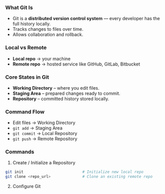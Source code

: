 ### What Git Is
- Git is a **distributed version control system** — every developer has the full history locally.
- Tracks changes to files over time.
- Allows collaboration and rollback.

### Local vs Remote
- **Local repo** → your machine
- **Remote repo** → hosted service like GitHub, GitLab, Bitbucket

### Core States in Git
- **Working Directory** – where you edit files.
- **Staging Area** – prepared changes ready to commit.
- **Repository** – committed history stored locally.

### Command Flow
- Edit files → Working Directory  
- `git add` → Staging Area  
- `git commit` → Local Repository  
- `git push` → Remote Repository  

### Commands
1. Create / Initialize a Repository
```bash
git init                          # Initialize new local repo
git clone <repo_url>              # Clone an existing remote repo

```
2. Configure Git
```bash

```